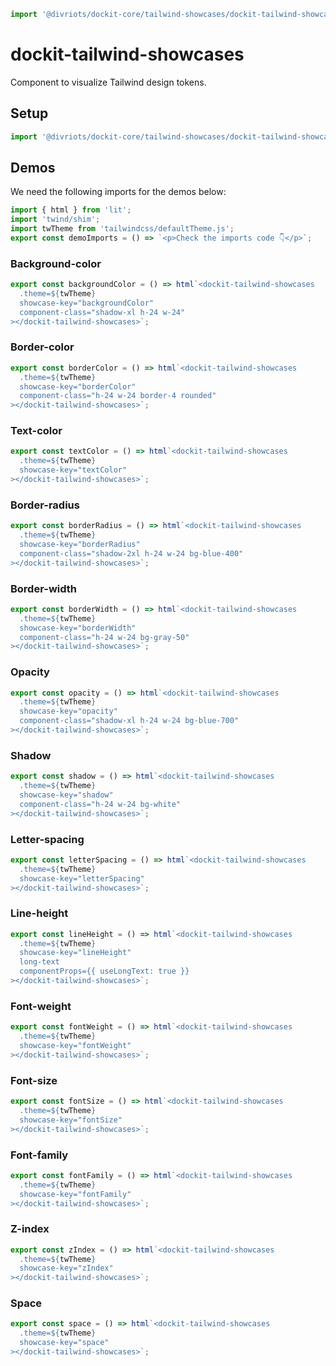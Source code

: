 ```js script
import '@divriots/dockit-core/tailwind-showcases/dockit-tailwind-showcases.define.js';
```

# dockit-tailwind-showcases

Component to visualize Tailwind design tokens.

## Setup

```js
import '@divriots/dockit-core/tailwind-showcases/dockit-tailwind-showcases.define.js';
```

## Demos

We need the following imports for the demos below:

```js preview-story
import { html } from 'lit';
import 'twind/shim';
import twTheme from 'tailwindcss/defaultTheme.js';
export const demoImports = () => `<p>Check the imports code 👇</p>`;
```

### Background-color

```js preview-story
export const backgroundColor = () => html`<dockit-tailwind-showcases
  .theme=${twTheme}
  showcase-key="backgroundColor"
  component-class="shadow-xl h-24 w-24"
></dockit-tailwind-showcases>`;
```

### Border-color

```js preview-story
export const borderColor = () => html`<dockit-tailwind-showcases
  .theme=${twTheme}
  showcase-key="borderColor"
  component-class="h-24 w-24 border-4 rounded"
></dockit-tailwind-showcases>`;
```

### Text-color

```js preview-story
export const textColor = () => html`<dockit-tailwind-showcases
  .theme=${twTheme}
  showcase-key="textColor"
></dockit-tailwind-showcases>`;
```

### Border-radius

```js preview-story
export const borderRadius = () => html`<dockit-tailwind-showcases
  .theme=${twTheme}
  showcase-key="borderRadius"
  component-class="shadow-2xl h-24 w-24 bg-blue-400"
></dockit-tailwind-showcases>`;
```

### Border-width

```js preview-story
export const borderWidth = () => html`<dockit-tailwind-showcases
  .theme=${twTheme}
  showcase-key="borderWidth"
  component-class="h-24 w-24 bg-gray-50"
></dockit-tailwind-showcases>`;
```

### Opacity

```js preview-story
export const opacity = () => html`<dockit-tailwind-showcases
  .theme=${twTheme}
  showcase-key="opacity"
  component-class="shadow-xl h-24 w-24 bg-blue-700"
></dockit-tailwind-showcases>`;
```

### Shadow

```js preview-story
export const shadow = () => html`<dockit-tailwind-showcases
  .theme=${twTheme}
  showcase-key="shadow"
  component-class="h-24 w-24 bg-white"
></dockit-tailwind-showcases>`;
```

### Letter-spacing

```js preview-story
export const letterSpacing = () => html`<dockit-tailwind-showcases
  .theme=${twTheme}
  showcase-key="letterSpacing"
></dockit-tailwind-showcases>`;
```

### Line-height

```js preview-story
export const lineHeight = () => html`<dockit-tailwind-showcases
  .theme=${twTheme}
  showcase-key="lineHeight"
  long-text
  componentProps={{ useLongText: true }}
></dockit-tailwind-showcases>`;
```

### Font-weight

```js preview-story
export const fontWeight = () => html`<dockit-tailwind-showcases
  .theme=${twTheme}
  showcase-key="fontWeight"
></dockit-tailwind-showcases>`;
```

### Font-size

```js preview-story
export const fontSize = () => html`<dockit-tailwind-showcases
  .theme=${twTheme}
  showcase-key="fontSize"
></dockit-tailwind-showcases>`;
```

### Font-family

```js preview-story
export const fontFamily = () => html`<dockit-tailwind-showcases
  .theme=${twTheme}
  showcase-key="fontFamily"
></dockit-tailwind-showcases>`;
```

### Z-index

```js preview-story
export const zIndex = () => html`<dockit-tailwind-showcases
  .theme=${twTheme}
  showcase-key="zIndex"
></dockit-tailwind-showcases>`;
```

### Space

```js preview-story
export const space = () => html`<dockit-tailwind-showcases
  .theme=${twTheme}
  showcase-key="space"
></dockit-tailwind-showcases>`;
```
